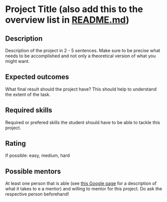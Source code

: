 Project Title (also add this to the overview list in [README.md](README.md))
==================================

Description
-----------

Description of the project in 2 - 5 sentences. Make sure to be precise what needs to be accomplished and not only a theoretical version of what you might want.


Expected outcomes
-----------------

What final result should the project have? This should help to understand the extent of the task.



Required skills
---------------

Required or prefered skills the student should have to be able to tackle this project.


Rating
------

If possible: easy, medium, hard


Possible mentors
----------------

At least one person that is able (see [this Google page](https://developers.google.com/open-source/gsoc/help/responsibilities#mentor_responsibilities) for a description of what it takes to e a mentor) and willing to mentor for this project. Do ask the respective person beforehand!

